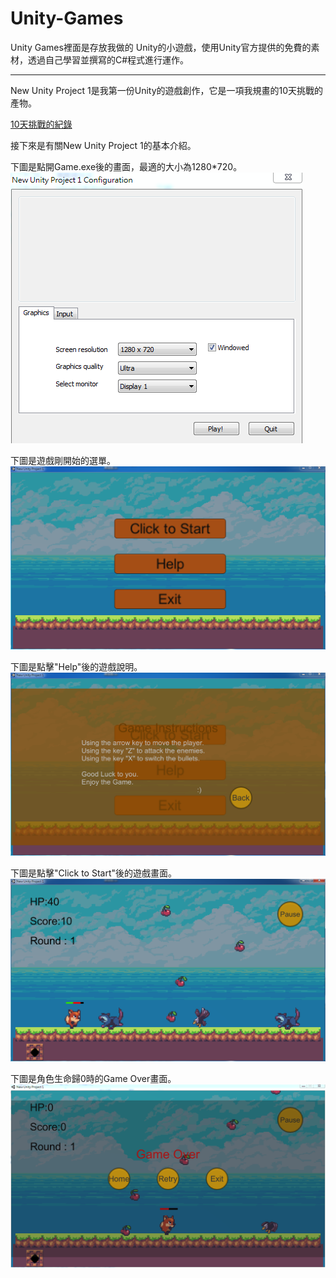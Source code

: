 # Unity-Games

Unity Games裡面是存放我做的 Unity的小遊戲，使用Unity官方提供的免費的素材，透過自己學習並撰寫的C#程式進行運作。

*****

New Unity Project 1是我第一份Unity的遊戲創作，它是一項我規畫的10天挑戰的產物。

<a href="http://example.com">10天挑戰的紀錄</a>



接下來是有關New Unity Project 1的基本介紹。<br/>

下圖是點開Game.exe後的畫面，最適的大小為1280*720。<br/>
![1](https://github.com/briansbotlab/Unity-Games/blob/master/New%20Unity%20Project%201/Images/1.PNG)<br/>

下圖是遊戲剛開始的選單。<br/>
![2](https://github.com/briansbotlab/Unity-Games/blob/master/New%20Unity%20Project%201/Images/2.PNG)<br/>

下圖是點擊"Help"後的遊戲說明。<br/>
![3](https://github.com/briansbotlab/Unity-Games/blob/master/New%20Unity%20Project%201/Images/3.PNG)<br/>

下圖是點擊"Click to Start"後的遊戲畫面。<br/>
![4](https://github.com/briansbotlab/Unity-Games/blob/master/New%20Unity%20Project%201/Images/4.PNG)<br/>

下圖是角色生命歸0時的Game Over畫面。<br/>
![5](https://github.com/briansbotlab/Unity-Games/blob/master/New%20Unity%20Project%201/Images/5.PNG)<br/>






